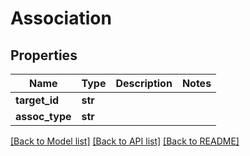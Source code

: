 # Association

## Properties
Name | Type | Description | Notes
------------ | ------------- | ------------- | -------------
**target_id** | **str** |  | 
**assoc_type** | **str** |  | 

[[Back to Model list]](../README.md#documentation-for-models) [[Back to API list]](../README.md#documentation-for-api-endpoints) [[Back to README]](../README.md)

